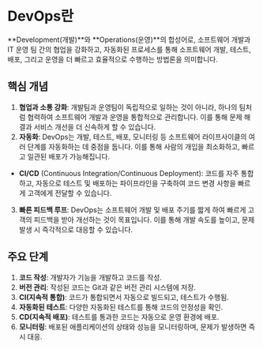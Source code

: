 # DevOps란
**Development(개발)**와 **Operations(운영)**의 합성어로, 소프트웨어 개발과 IT 운영 팀 간의 협업을 강화하고, 자동화된 프로세스를 통해 소프트웨어 개발, 테스트, 배포, 그리고 운영을 더 빠르고 효율적으로 수행하는 방법론을 의미합니다.

## 핵심 개념
1. **협업과 소통 강화**: 개발팀과 운영팀이 독립적으로 일하는 것이 아니라, 하나의 팀처럼 협력하여 소프트웨어 개발과 운영을 통합적으로 관리합니다. 이를 통해 문제 해결과 서비스 개선을 더 신속하게 할 수 있습니다.
2. **자동화**: DevOps는 개발, 테스트, 배포, 모니터링 등 소프트웨어 라이프사이클의 여러 단계를 자동화하는 데 중점을 둡니다. 이를 통해 사람의 개입을 최소화하고, 빠르고 일관된 배포가 가능해집니다.
  - **CI/CD** (Continuous Integration/Continuous Deployment): 코드를 자주 통합하고, 자동으로 테스트 및 배포하는 파이프라인을 구축하여 코드 변경 사항을 빠르게 고객에게 전달할 수 있습니다.
3. **빠른 피드백 루프**: DevOps는 소프트웨어 개발 및 배포 주기를 짧게 하여 빠르게 고객의 피드백을 받아 개선하는 것이 목표입니다. 이를 통해 개발 속도를 높이고, 문제 발생 시 즉각적으로 대응할 수 있습니다.

## 주요 단계

1. **코드 작성**: 개발자가 기능을 개발하고 코드를 작성.
2. **버전 관리**: 작성된 코드는 Git과 같은 버전 관리 시스템에 저장.
3. **CI(지속적 통합)**: 코드가 통합되면서 자동으로 빌드되고, 테스트가 수행됨.
4. **자동화된 테스트**: 다양한 자동화된 테스트를 통해 코드의 안정성을 확인.
5. **CD(지속적 배포)**: 테스트를 통과한 코드는 자동으로 운영 환경에 배포.
6. **모니터링**: 배포된 애플리케이션의 상태와 성능을 모니터링하며, 문제가 발생하면 즉시 대응.